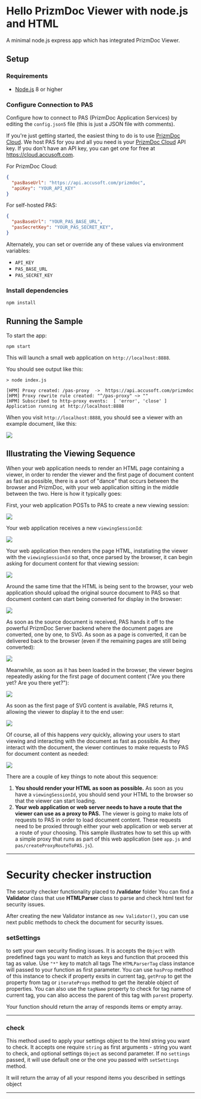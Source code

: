 # Hello PrizmDoc Viewer with node.js and HTML

A minimal node.js express app which has integrated PrizmDoc Viewer.

## Setup

### Requirements

- [Node.js](https://nodejs.org) 8 or higher

### Configure Connection to PAS

Configure how to connect to PAS (PrizmDoc Application Services) by editing the `config.json5` file (this is just a JSON file with comments).

If you're just getting started, the easiest thing to do is to use [PrizmDoc Cloud](https://cloud.accusoft.com). We host PAS for you and all you need is your [PrizmDoc Cloud](https://cloud.accusoft.com) API key. If you don't have an API key, you can get one for free at https://cloud.accusoft.com.

For PrizmDoc Cloud:

```json
{
  "pasBaseUrl": "https://api.accusoft.com/prizmdoc",
  "apiKey": "YOUR_API_KEY"
}
```

For self-hosted PAS:

```json
{
  "pasBaseUrl": "YOUR_PAS_BASE_URL",
  "pasSecretKey": "YOUR_PAS_SECRET_KEY",
}
```

Alternately, you can set or override any of these values via environment variables:

- `API_KEY`
- `PAS_BASE_URL`
- `PAS_SECRET_KEY`

### Install dependencies

```
npm install
```

## Running the Sample

To start the app:

```
npm start
```

This will launch a small web application on `http://localhost:8888`.

You should see output like this:

```
> node index.js

[HPM] Proxy created: /pas-proxy  ->  https://api.accusoft.com/prizmdoc
[HPM] Proxy rewrite rule created: "^/pas-proxy" ~> ""
[HPM] Subscribed to http-proxy events:  [ 'error', 'close' ]
Application running at http://localhost:8888
```

When you visit `http://localhost:8888`, you should see a viewer with an example document, like this:

![](screenshot.png)

## Illustrating the Viewing Sequence

When your web application needs to render an HTML page containing a viewer, in order to render the viewer and the first page of document content as fast as possible, there is a sort of "dance" that occurs between the browser and PrizmDoc, with your web application sitting in the middle between the two. Here is how it typically goes:

First, your web application POSTs to PAS to create a new viewing session:

![](public/images/viewing-sequence-diagrams/1-post-viewing-session.png)

Your web application receives a new `viewingSessionId`:

![](public/images/viewing-sequence-diagrams/2-receive-viewing-session-id.png)

Your web application then renders the page HTML, instatiating the viewer with the `viewingSessionId` so that, once parsed by the browser, it can begin asking for document content for that viewing session:

![](public/images/viewing-sequence-diagrams/3-render-HTML.png)

Around the same time that the HTML is being sent to the browser, your web application should upload the original source document to PAS so that document content can start being converted for display in the browser:

![](public/images/viewing-sequence-diagrams/4-upload-source-document.png)

As soon as the source document is received, PAS hands it off to the powerful PrizmDoc Server backend where the document pages are converted, one by one, to SVG. As soon as a page is converted, it can be delivered back to the browser (even if the remaining pages are still being converted):

![](public/images/viewing-sequence-diagrams/5-conversion-starts.png)

Meanwhile, as soon as it has been loaded in the browser, the viewer begins repeatedly asking for the first page of document content ("Are you there yet? Are you there yet?"):

![](public/images/viewing-sequence-diagrams/6-viewer-requests-first-page.png)

As soon as the first page of SVG content is available, PAS returns it, allowing the viewer to display it to the end user:

![](public/images/viewing-sequence-diagrams/7-receive-first-page.png)

Of course, all of this happens _very_ quickly, allowing your users to start viewing and interacting with the document as fast as possible. As they interact with the document, the viewer continues to make requests to PAS for document content as needed:

![](public/images/viewing-sequence-diagrams/8-viewer-requests.png)

There are a couple of key things to note about this sequence:

1. **You should render your HTML as soon as possible.** As soon as you have a `viewingSessionId`, you should send your HTML to the browser so that the viewer can start loading.
2. **Your web application or web server needs to have a route that the viewer can use as a proxy to PAS.** The viewer is going to make lots of requests to PAS in order to load document content. These requests need to be proxied through either your web application or web server at a route of your choosing. This sample illustrates how to set this up with a simple proxy that runs as part of this web application (see `app.js` and `pas/createProxyRouteToPAS.js`).


---

# Security checker instruction

The security checker functionality placed to **/validator** folder
You can find a **Validator** class that use **HTMLParser** class to parse and check html text for security issues.

After creating the new Validator instance as `new Validator()`, you can use next public methods to check the document for security issues.



### setSettings
to sett your own security finding issues. It is accepts the `Object` with predefined tags you want to match as keys and function that proceed this tag as value. Use `"*"` key to match all tags
The `HTMLParserTag` class instance will passed to your function as first parameter. 
You can use `hasProp` method of this instance to check if property exsits in current tag, `getProp` to get the property from tag or `iterateProps` method to get the iterable object of properties. You can also use the `tagName` property to check for tag name of current tag, you can also access the parent of this tag with `parent` property.

Your function should return the array of responds items or empty array.

---

### check
This method used to apply your settings object to the html string you want to check. It accepts one require `string` as first arguments - string you want to check, and optional settings `Object` as second parameter.
If no `settings` passed, it will use default one or the one you passed with `setSettings` method.

It will return the array of all your respond items you described in settings object

---

